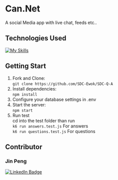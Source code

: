 # Can.Net
A social Media app with live chat, feeds etc..

## Technologies Used
[![My Skills](https://skills.thijs.gg/icons?i=nodejs,js,mongodb,express,css&theme=light)](https://skills.thijs.gg)

## Getting Start
1. Fork and Clone:</br>
```git clone https://github.com/SDC-Ewok/SDC-Q-A```
2. Install dependencies:</br>
```npm install```
3. Configure your database settings in .env
4. Start the server:</br>
```npm start```
5. Run test </br>
cd into the test folder than run</br>
```k6 run answers.test.js``` For answers </br>
```k6 run questions.test.js``` For questions






## Contributor
### Jin Peng
<div id="badges">
<a href="https://www.linkedin.com/in/jinpeng307/">
<img src="https://img.shields.io/badge/LinkedIn-blue?logo=linkedin&logoColor=white&style=for-the-badge" alt="LinkedIn Badge">
</div>
